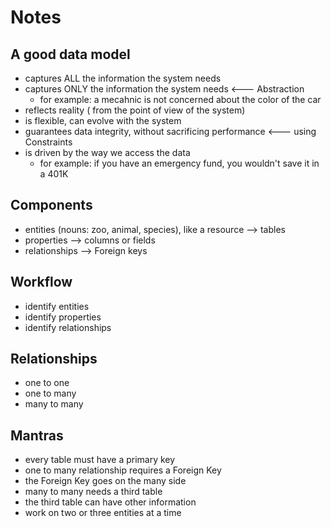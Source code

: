 # Notes

## A good data model

- captures ALL the information the system needs
- captures ONLY the information the system needs <--- Abstraction 
    - for example: a mecahnic is not concerned about the color of the car
- reflects reality ( from the point of view of the system)
- is flexible, can evolve with the system
- guarantees data integrity, without sacrificing performance <--- using Constraints
- is driven by the way we access the data
    - for example: if you have an emergency fund, you wouldn't save it in a 401K

## Components

- entities (nouns: zoo, animal, species), like a resource --> tables
- properties --> columns or fields
- relationships --> Foreign keys

## Workflow

- identify entities
- identify properties
- identify relationships

## Relationships

- one to one
- one to many
- many to many

## Mantras

- every table must have a primary key
- one to many relationship requires a Foreign Key
- the Foreign Key goes on the many side
- many to many needs a third table
- the third table can have other information
- work on two or three entities at a time
